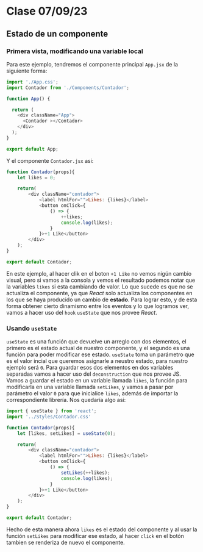 # Clase 07/09/23

## Estado de un componente

### Primera vista, modificando una variable local

Para este ejemplo, tendremos el componente principal `App.jsx` de la siguiente
forma:

```js
import './App.css';
import Contador from './Components/Contador';

function App() {

  return (
    <div className="App">
      <Contador ></Contador>
    </div>
  );
}

export default App;
```

Y el componente `Contador.jsx` asi:

```js
function Contador(props){
    let likes = 0;

    return(
        <div className="contador">
            <label htmlFor="">Likes: {likes}</label>
            <button onClick={
                () => {
                    ++likes;
                    console.log(likes);
                }
            }>+1 Like</button>
        </div>
    );
}

export default Contador;

```

En este ejemplo, al hacer clik en el boton `+1 Like` no vemos nigún cambio
visual, pero si vamos a la consola y vemos el resultado podemos notar que la
variables `likes` si esta cambiando de valor.
Lo que sucede es que no se actualiza el componente, ya que *React* solo
actualiza los componentes en los que se haya producido un cambio de **estado**.
Para lograr esto, y de esta forma obtener cierto dinamismo entre los eventos
y lo que logramos ver, vamos a hacer uso del `hook` `useState` que nos provee
*React*.

### Usando `useState`

`useState` es una función que devuelve un arreglo con dos elementos, el primero
es el estado actual de nuestro componente, y el segundo es una función para
poder modificar ese estado. `useState` toma un parámetro que es el valor incial
que queremos asignarle a neustro estado, para nuestro ejemplo será `0`.
Para guardar esos dos elementos en dos variables separadas vamos a hacer uso
del `deconstruction` que nos provee JS. Vamos a guardar el estado en un variable
llamada `likes`, la función para modificarla en una variable llamada `setLikes`,
y vamos a pasar por parámetro el valor `0` para que inicialice `likes`, además
de importar la correspondiente librería.
Nos quedaría algo asi: 

```js
import { useState } from 'react';
import '../Styles/Contador.css'

function Contador(props){
    let [likes, setLikes] = useState(0);

    return(
        <div className="contador">
            <label htmlFor="">Likes: {likes}</label>
            <button onClick={
                () => {
                    setLikes(++likes);
                    console.log(likes);
                }
            }>+1 Like</button>
        </div>
    );
}

export default Contador;
```

Hecho de esta manera ahora `likes` es el estado del componente y al usar la
función `setLikes` para modificar ese estado, al hacer `click` en el botón
tambien se renderiza de nuevo el componente.
